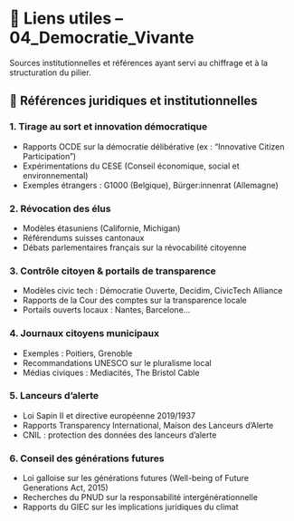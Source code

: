 # 🔗 Liens utiles – 04_Democratie_Vivante

Sources institutionnelles et références ayant servi au chiffrage et à la structuration du pilier.

## 📘 Références juridiques et institutionnelles

### 1. Tirage au sort et innovation démocratique
- Rapports OCDE sur la démocratie délibérative (ex : “Innovative Citizen Participation”)
- Expérimentations du CESE (Conseil économique, social et environnemental)
- Exemples étrangers : G1000 (Belgique), Bürger:innenrat (Allemagne)

### 2. Révocation des élus
- Modèles étasuniens (Californie, Michigan)
- Référendums suisses cantonaux
- Débats parlementaires français sur la révocabilité citoyenne

### 3. Contrôle citoyen & portails de transparence
- Modèles civic tech : Démocratie Ouverte, Decidim, CivicTech Alliance
- Rapports de la Cour des comptes sur la transparence locale
- Portails ouverts locaux : Nantes, Barcelone…

### 4. Journaux citoyens municipaux
- Exemples : Poitiers, Grenoble
- Recommandations UNESCO sur le pluralisme local
- Médias civiques : Mediacités, The Bristol Cable

### 5. Lanceurs d’alerte
- Loi Sapin II et directive européenne 2019/1937
- Rapports Transparency International, Maison des Lanceurs d’Alerte
- CNIL : protection des données des lanceurs d’alerte

### 6. Conseil des générations futures
- Loi galloise sur les générations futures (Well-being of Future Generations Act, 2015)
- Recherches du PNUD sur la responsabilité intergénérationnelle
- Rapports du GIEC sur les implications juridiques du climat
